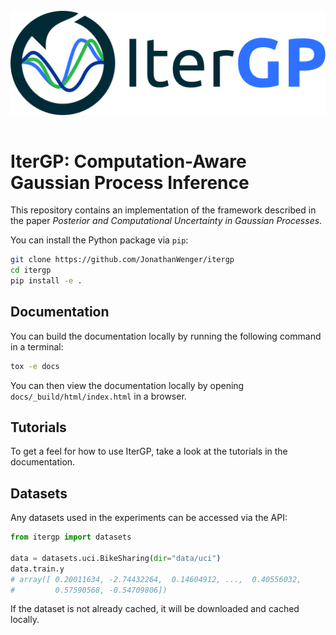 <br>
<div align="center">
    <img align="center" src="docs/source/assets/img/logo/logo-itergp-txt-right.svg" alt="logo" width="600" style="padding-right: 10px; padding left: 10px;" title="Iterative GP Approximation"/>
</div>
<br>


# IterGP: Computation-Aware Gaussian Process Inference

This repository contains an implementation of the framework described in the paper _Posterior and Computational Uncertainty in Gaussian Processes_.

You can install the Python package via `pip`:

```bash
git clone https://github.com/JonathanWenger/itergp
cd itergp
pip install -e .
```

## Documentation

You can build the documentation locally by running the following command in a terminal:

```bash
tox -e docs
```
You can then view the documentation locally by opening `docs/_build/html/index.html` in a browser.

## Tutorials

To get a feel for how to use IterGP, take a look at the tutorials in the documentation.


## Datasets

Any datasets used in the experiments can be accessed via the API:

```python
from itergp import datasets

data = datasets.uci.BikeSharing(dir="data/uci")
data.train.y
# array([ 0.20011634, -2.74432264,  0.14604912, ...,  0.40556032,
#         0.57590568, -0.54709806])
```

If the dataset is not already cached, it will be downloaded and cached locally.

